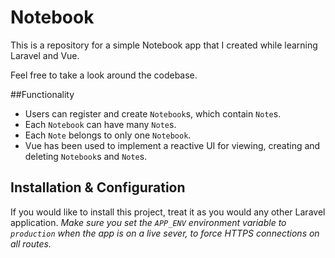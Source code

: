 # Notebook

This is a repository for a simple Notebook app that I created while learning Laravel and Vue.

Feel free to take a look around the codebase.

##Functionality
- Users can register and create ```Notebook```s, which contain ```Note```s.
- Each ```Notebook``` can have many ```Note```s.
- Each ```Note``` belongs to only one ```Notebook```.
- Vue has been used to implement a reactive UI for viewing, creating and deleting ```Notebook```s and ```Note```s.

## Installation & Configuration
If you would like to install this project, treat it as you would any other Laravel application.
*Make sure you set the ```APP_ENV``` environment variable to ```production``` when the app is on a live sever, to force HTTPS connections on all routes.*
